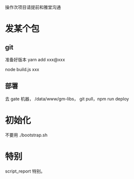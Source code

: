 操作次项目请提前和雅堂沟通

# 发某个包

## git

准备好版本
yarn add xxx@xxx

node build.js xxx

## 部署

去 gate 机器， /data/www/gm-libs， git pull，npm run deploy

# 初始化

不要用
./bootstrap.sh

# 特别

script_report 特别。
